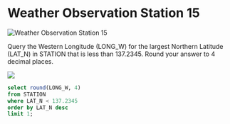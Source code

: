 # Weather Observation Station 15

![Weather Observation Station 15](https://www.hackerrank.com/challenges/weather-observation-station-15/problem)

Query the Western Longitude (LONG_W) for the largest Northern Latitude (LAT_N) in STATION that is less than 137.2345. Round your answer to 4 decimal places.

![](https://s3.amazonaws.com/hr-challenge-images/9336/1449345840-5f0a551030-Station.jpg)

```sql
select round(LONG_W, 4)
from STATION
where LAT_N < 137.2345
order by LAT_N desc 
limit 1;
```